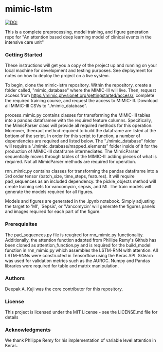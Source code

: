 # mimic-lstm

<a href="https://zenodo.org/badge/latestdoi/155128190"><img src="https://zenodo.org/badge/155128190.svg" alt="DOI"></a>

This is a complete preprocessing, model training, and figure generation repo for "An attention based deep learning model of clinical events in the intensive care unit"

### Getting Started

These instructions will get you a copy of the project up and running on your local machine for development and testing purposes. See deployment for notes on how to deploy the project on a live system.

To begin, clone the mimic-lstm repository. Within the repository, create a folder called, "mimic_database" where the MIMIC-III will live. Then, request access from https://mimic.physionet.org/gettingstarted/access/, complete the required training course, and request the access to MIMIC-III. Download all MIMIC-III CSVs to "./mimic_database".

process_mimic.py contains classes for transforming the MIMIC-III tables into a
pandas dataframee with the required feature columns. Specifically, the MimicParser class will provide all required methods for this operation. Moreover, theexact method required to build the dataframe are listed at the bottom of the script. In order for this script to function, a number of dependencies are required and listed below. The "./mimic_database" folder will require a './mimic_database/mapped_elements" folder inside of it for the production of MIMIC-III dataframe intermediates. The MimicParser sequentially moves through tables of the MIMIC-III adding pieces of what is required. Not all MimicParser methods are required for operation.

rnn_mimic.py contains classes for transforming the pandas dataframe into a 3rd order tensor (batch_size, time_steps, features). It will require pad_sequences as an included dependency. the pickle_objects method will create training sets for vancomycin, sepsis, and MI. The train models will generate the models required for all figures. 

Models and figures are generated in the .ipynb notebook. Simply adjusting the target to 'MI', 'Sepsis', or 'Vancomycin' will generate the figures panels and images required for each part of the figure.

### Prerequisites
The pad_sequences.py file is reuqired for rnn_mimic.py functionality. Additionally, the attention function adapted from Phillipe Remy's Github has been cloned as attention_function.py and is required for the build_model function in rnn_mimic.py which assembles the LSTM-RNN with attention. All LSTM-RNNs were constructed in Tensorflow using the Keras API. Sklearn was used for validation metrics such as the AUROC. Numpy and Pandas libraries were required for table and matrix manipulation. 

### Authors
Deepak A. Kaji was the core contributor for this repository. 

### License
This project is licensed under the MIT License - see the LICENSE.md file for details

### Acknowledgments
We thank Philippe Remy for his implementation of variable level attention in Keras. 

